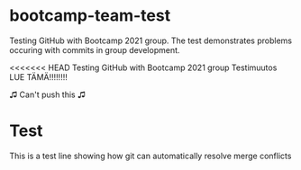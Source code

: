# bootcamp-team-test
Testing GitHub with Bootcamp 2021 group. The test demonstrates problems occuring with commits in group development.

<<<<<<< HEAD
Testing GitHub with Bootcamp 2021 group
Testimuutos
LUE TÄMÄ!!!!!!!!

♫ Can't push this ♫

# Test
This is a test line showing how git can automatically resolve merge conflicts
